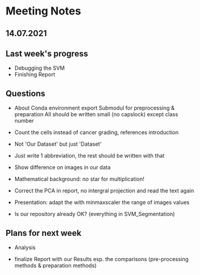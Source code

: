 # Meeting Notes
**14.07.2021**
---
## Last week's progress
- Debugging the SVM
- Finishing Report

## Questions
- About Conda environment export
  Submodul for preprocessing & preparation
  All should be written small (no capslock) except class number
  
- Count the cells instead of cancer grading, references introduction
- Not 'Our Dataset' but just 'Dataset'
  
- Just write 1 abbreviation, the rest should be written with that

- Show difference on images in our data

- Mathematical background: no star for multiplication! 
  
- Correct the PCA in report, no intergral projection and read the text again

- Presentation: adapt the with minmaxscaler the range of images values

- Is our repository already OK? (everything in SVM_Segmentation)

## Plans for next week
- Analysis
  
- finalize Report with our Results esp. the comparisons (pre-processing methods & preparation methods)
